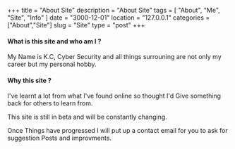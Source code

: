 +++
title = "About Site"
description = "About Site"
tags = [ "About", "Me", "Site", "Info" ]
date = "3000-12-01"
location = "127.0.0.1"
categories = ["About","Site"]
slug = "Site"
type = "post"
+++

#### What is this site and who am I ?


My Name is K.C, Cyber Security and all things surrouning are not only my career but my personal hobby.


#### Why this site ?

I've learnt a lot from what I've found online so thought I'd Give something back for others to learn from.

This site is still in beta and will be constantly changing.

Once Things have progressed I will put up a contact email for you to ask for suggestion Posts and improvments.

